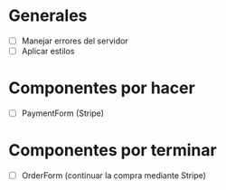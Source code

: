 # Generales
- [ ] Manejar errores del servidor
- [ ] Aplicar estilos

# Componentes por hacer
- [ ] PaymentForm (Stripe)

# Componentes por terminar
- [ ] OrderForm (continuar la compra mediante Stripe)
